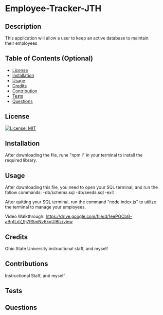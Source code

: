 # Employee-Tracker-JTH

  ## Description
This application will allow a user to keep an active database to maintain their employees 
  ## Table of Contents (Optional)
  - [License](#license)
  - [Installation](#installation)
  - [Usage](#usage)
  - [Credits](#credits)
  - [Contribution](#contributions)
  - [Tests](#tests)
  - [Questions](#questions)

  ## License
  [![License: MIT](https://img.shields.io/badge/License-MIT-yellow.svg)](https://opensource.org/licenses/MIT)
  ## Installation
  After downloading the file, rune "npm i" in your terminal to install the required library.
  ## Usage
  After downloading this file, you need to open your SQL terminal, and run the follow commands:
  -db/schema.sql
  -db/seeds.sql
  -exit

  After quitting your SQL terminal, run the command "node index.js" to utilize the terminal to manage your employees.

  Video Walkthrough:
     https://drive.google.com/file/d/1eePGCbG-aBpfLd7_9j7RSmNv6kgUlBIz/view
  ## Credits
  Ohio State University instructional staff, and myself
  ## Contributions
  Instructional Staff, and myself
  ## Tests
  
  ## Questions